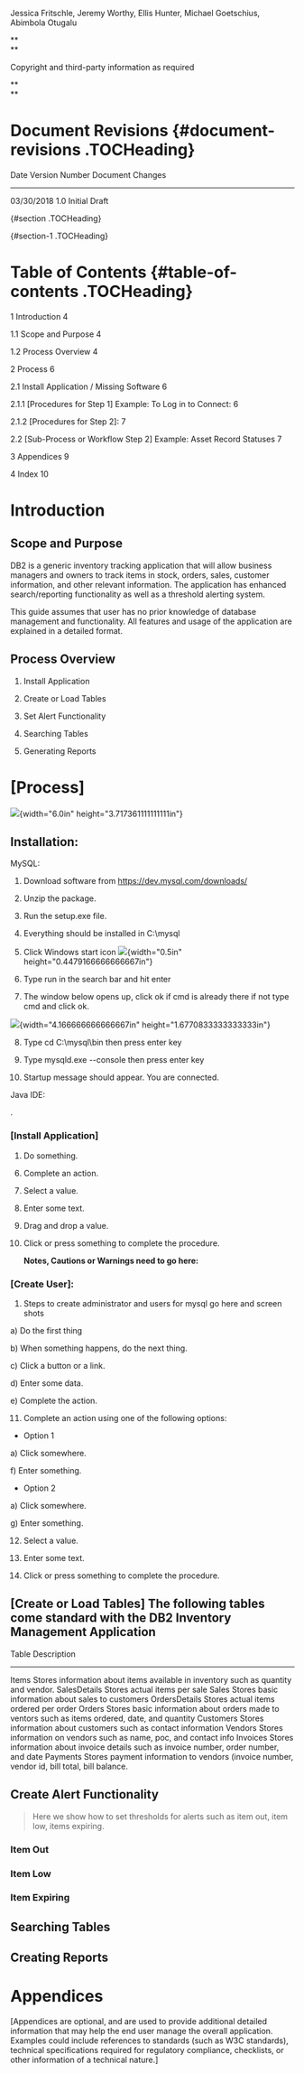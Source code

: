 Jessica Fritschle, Jeremy Worthy, Ellis Hunter, Michael Goetschius,
Abimbola Otugalu

**\
**

Copyright and third-party information as required

**\
**

Document Revisions {#document-revisions .TOCHeading}
==================

  Date         Version Number   Document Changes
  ------------ ---------------- ------------------
  03/30/2018   1.0              Initial Draft
                                
                                
                                
                                
                                
                                
                                
                                

 {#section .TOCHeading}

 {#section-1 .TOCHeading}

Table of Contents {#table-of-contents .TOCHeading}
=================

1 Introduction 4

1.1 Scope and Purpose 4

1.2 Process Overview 4

2 Process 6

2.1 Install Application / Missing Software 6

2.1.1 \[Procedures for Step 1\] Example: To Log in to Connect: 6

2.1.2 \[Procedures for Step 2\]: 7

2.2 \[Sub-Process or Workflow Step 2\] Example: Asset Record Statuses 7

3 Appendices 9

4 Index 10

Introduction 
=============

Scope and Purpose
-----------------

DB2 is a generic inventory tracking application that will allow business
managers and owners to track items in stock, orders, sales, customer
information, and other relevant information. The application has
enhanced search/reporting functionality as well as a threshold alerting
system.

This guide assumes that user has no prior knowledge of database
management and functionality. All features and usage of the application
are explained in a detailed format.

Process Overview 
-----------------

1.  Install Application

2.  Create or Load Tables

3.  Set Alert Functionality

4.  Searching Tables

5.  Generating Reports

\[Process\]
===========

![](media/image1.png){width="6.0in" height="3.717361111111111in"}

Installation:
-------------

MySQL:

1.  Download software from <https://dev.mysql.com/downloads/>

2.  Unzip the package.

3.  Run the setup.exe file.

4.  Everything should be installed in C:\\mysql

5.  Click Windows start icon ![](media/image2.png){width="0.5in"
    height="0.4479166666666667in"}

6.  Type run in the search bar and hit enter

7.  The window below opens up, click ok if cmd is already there if not
    type cmd and click ok.

![](media/image3.png){width="4.166666666666667in"
height="1.6770833333333333in"}

8.  Type cd C:\\mysql\\bin then press enter key

9.  Type mysqld.exe --console then press enter key

10. Startup message should appear. You are connected.

Java IDE:

.

### \[Install Application\] 

1.  Do something.

<!-- -->

6.  Complete an action.

7.  Select a value.

8.  Enter some text.

9.  Drag and drop a value.

10. Click or press something to complete the procedure.

    **Notes, Cautions or Warnings need to go here:**

###  \[Create User\]:

1.  Steps to create administrator and users for mysql go here and screen
    shots

<!-- -->

a)  Do the first thing

b)  When something happens, do the next thing.

c)  Click a button or a link.

d)  Enter some data.

e)  Complete the action.

<!-- -->

11. Complete an action using one of the following options:

-   Option 1

a)  Click somewhere.

<!-- -->

f)  Enter something.

-   Option 2

a)  Click somewhere.

<!-- -->

g)  Enter something.

<!-- -->

12. Select a value.

13. Enter some text.

14. Click or press something to complete the procedure.

\[Create or Load Tables\] The following tables come standard with the DB2 Inventory Management Application
----------------------------------------------------------------------------------------------------------

  Table           Description
  --------------- -------------------------------------------------------------------------------------------------
  Items           Stores information about items available in inventory such as quantity and vendor.
  SalesDetails    Stores actual items per sale
  Sales           Stores basic information about sales to customers
  OrdersDetails   Stores actual items ordered per order
  Orders          Stores basic information about orders made to ventors such as items ordered, date, and quantity
  Customers       Stores information about customers such as contact information
  Vendors         Stores information on vendors such as name, poc, and contact info
  Invoices        Stores information about invoice details such as invoice number, order number, and date
  Payments        Stores payment information to vendors (invoice number, vendor id, bill total, bill balance.

Create Alert Functionality
--------------------------

> Here we show how to set thresholds for alerts such as item out, item
> low, items expiring.

### Item Out

### Item Low

### Item Expiring

Searching Tables
----------------

Creating Reports
----------------

Appendices
==========

\[Appendices are optional, and are used to provide additional detailed
information that may help the end user manage the overall application.
Examples could include references to standards (such as W3C standards),
technical specifications required for regulatory compliance, checklists,
or other information of a technical nature.\]
